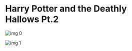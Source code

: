 # Harry Potter and the Deathly Hallows Pt.2

![img 0](https://i.imgur.com/1eKlFwQ.jpg)

![img 1](https://i.imgur.com/C50tM98.jpg)

